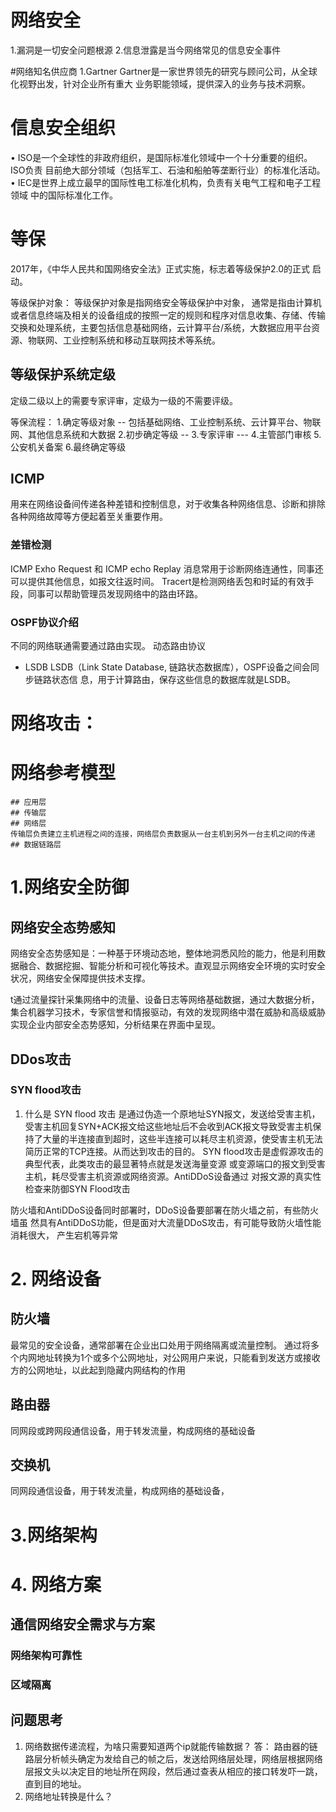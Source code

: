 # 网络安全
1.漏洞是一切安全问题根源
2.信息泄露是当今网络常见的信息安全事件


#网络知名供应商
1.Gartner
Gartner是一家世界领先的研究与顾问公司，从全球化视野出发，针对企业所有重大
业务职能领域，提供深入的业务与技术洞察。

# 信息安全组织
• ISO是一个全球性的非政府组织，是国际标准化领域中一个十分重要的组织。ISO负责
目前绝大部分领域（包括军工、石油和船舶等垄断行业）的标准化活动。
• IEC是世界上成立最早的国际性电工标准化机构，负责有关电气工程和电子工程领域
中的国际标准化工作。

# 等保
2017年，《中华人民共和国网络安全法》正式实施，标志着等级保护2.0的正式
启动。

等级保护对象：
等级保护对象是指网络安全等级保护中对象，
通常是指由计算机或者信息终端及相关的设备组成的按照一定的规则和程序对信息收集、存储、传输交换和处理系统，主要包括信息基础网络，云计算平台/系统，大数据应用平台资源、物联网、工业控制系统和移动互联网技术等系统。
## 等级保护系统定级

定级二级以上的需要专家评审，定级为一级的不需要评级。

等保流程：
1.确定等级对象 --  包括基础网络、工业控制系统、云计算平台、物联网、其他信息系统和大数据
2.初步确定等级 -- 
3.专家评审    --- 
4.主管部门审核
5.公安机关备案
6.最终确定等级

## ICMP
用来在网络设备间传递各种差错和控制信息，对于收集各种网络信息、诊断和排除各种网络故障等方便起着至关重要作用。
### 差错检测
ICMP Exho Request 和 ICMP echo Replay 消息常用于诊断网络连通性，同事还可以提供其他信息，如报文往返时间。
Tracert是检测网络丢包和时延的有效手段，同事可以帮助管理员发现网络中的路由环路。

### OSPF协议介绍
不同的网络联通需要通过路由实现。
动态路由协议

- LSDB
    LSDB（Link State Database, 链路状态数据库），OSPF设备之间会同步链路状态信
息，用于计算路由，保存这些信息的数据库就是LSDB。

# 网络攻击：

# 网络参考模型
    ## 应用层
    ## 传输层
    ## 网络层
    传输层负责建立主机进程之间的连接，网络层负责数据从一台主机到另外一台主机之间的传递
    ## 数据链路层

# 1.网络安全防御
## 网络安全态势感知
网络安全态势感知是：一种基于环境动态地，整体地洞悉风险的能力，他是利用数据融合、数据挖掘、智能分析和可视化等技术。直观显示网络安全环境的实时安全状况，网络安全保障提供技术支撑。

t通过流量探针采集网络中的流量、设备日志等网络基础数据，通过大数据分析，集合机器学习技术，专家信誉和情报驱动，有效的发现网络中潜在威胁和高级威胁实现企业内部安全态势感知，分析结果在界面中呈现。
## 
## DDos攻击
### SYN flood攻击
1. 什么是 SYN flood 攻击
   是通过伪造一个原地址SYN报文，发送给受害主机，受害主机回复SYN+ACK报文给这些地址后不会收到ACK报文导致受害主机保持了大量的半连接直到超时，这些半连接可以耗尽主机资源，使受害主机无法简历正常的TCP连接。从而达到攻击的目的。
   SYN flood攻击是虚假源攻击的典型代表，此类攻击的最显著特点就是发送海量变源
    或变源端口的报文到受害主机，耗尽受害主机资源或网络资源。AntiDDoS设备通过
    对报文源的真实性检查来防御SYN Flood攻击

防火墙和AntiDDoS设备同时部署时，DDoS设备要部署在防火墙之前，有些防火墙虽
然具有AntiDDoS功能，但是面对大流量DDoS攻击，有可能导致防火墙性能消耗很大，
产生宕机等异常



# 2. 网络设备
## 防火墙

最常见的安全设备，通常部署在企业出口处用于网络隔离或流量控制。
通过将多个内网地址转换为1个或多个公网地址，对公网用户来说，只能看到发送方或接收方的公网地址，以此起到隐藏内网结构的作用
## 路由器
同网段或跨网段通信设备，用于转发流量，构成网络的基础设备


## 交换机
同网段通信设备，用于转发流量，构成网络的基础设备，
# 3.网络架构

# 4. 网络方案
## 通信网络安全需求与方案
### 网络架构可靠性
### 区域隔离


## 问题思考
1. 网络数据传递流程，为啥只需要知道两个ip就能传输数据？
   答： 路由器的链路层分析帧头确定为发给自己的帧之后，发送给网络层处理，网络层根据网络层报文头以决定目的地址所在网段，然后通过查表从相应的接口转发吓一跳，直到目的地址。
2. 网络地址转换是什么？




